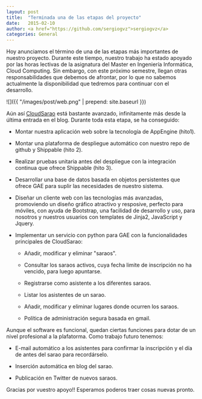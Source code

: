```yaml
---
layout: post
title:  "Terminada una de las etapas del proyecto"
date:   2015-02-10
author: <a href="https://github.com/sergiogvz">sergiogvz</a>
categories: General
---
```



Hoy anunciamos el término de una de las etapas más importantes de nuestro proyecto. Durante este tiempo, nuestro trabajo ha estado apoyado por las horas lectivas de la asignatura del Master en Ingeniería Informática, Cloud Computing. Sin embargo, con este próximo semestre, llegan otras responsabilidades que debemos de afrontar, por lo que no sabemos actualmente la disponibilidad que tedremos para continuar con el desarrollo. 

![]({{ "/images/post/web.png" | prepend: site.baseurl }})

Aún así [CloudSarao](http://cloud-sarao.appspot.com) está bastante avanzado, infinitamente más desde la última entrada en el blog. Durante toda esta etapa, se ha conseguido:

- Montar nuestra aplicación web sobre la tecnología de AppEngine (hito1).

- Montar una plataforma de despliegue automático con nuestro repo de github y Shippable (hito 2).

- Realizar pruebas unitaria antes del despliegue con la integración continua que ofrece Shippable (hito 3).

- Desarrollar una base de datos basada en objetos persistentes que ofrece GAE para suplir las necesidades de nuestro sistema.

- Diseñar un cliente web con las tecnologías más avanzadas, promoviendo un diseño gráfico atractivo y resposive, perfecto para móviles, con ayuda de Bootstrap, una facilidad de desarrollo y uso, para nosotros y nuestros usuarios con templates de Jinja2, JavaScript y Jquery.

- Implementar un servicio con python para GAE con la funcionalidades principales de CloudSarao:
   - Añadir, modificar y eliminar "saraos".

   - Consultar los saraos activos, cuya fecha limite de inscripción no ha vencido, para luego apuntarse.

   - Registrarse como asistente a los diferentes saraos.
   
   - Listar los asistentes de un sarao.

   - Añadir, modificar y eliminar lugares donde ocurren los saraos.
   
   - Política de administración segura basada en gmail.


Aunque el software es funcional, quedan ciertas funciones para dotar de un nivel profesional a la plafatorma. Como trabajo futuro tenemos: 

- E-mail automático a los asistentes para confirmar la inscripción y el día de antes del sarao para recordárselo.

- Inserción automática en blog del sarao.

- Publicación en Twitter de nuevos saraos.


Gracias por vuestro apoyo!! Esperamos poderos traer cosas nuevas pronto.

